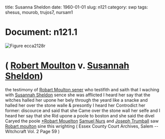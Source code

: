 title: Susanna Sheldon
date: 1960-01-01
slug: n121
category: swp
tags: shesus, mourob, trujos7, nursam1




# Document: n121.1

![Figure ecca2128r](/assets/thumb/ecca2128r.jpg)

# ( [Robert Moulton](/tag/mourob.html) v. [Susannah Sheldon](/tag/shesus.html))

the testimony of [Robart Moulton sener](/tag/mourob.html) who testifith and saith that I waching with [Susannah Sheldon](/tag/shesus.html) sence she was afflicted I heard her say that the witches halled her upone her bely through the yeard like a snacke and halled her over the stone walle & presontly I heard her Controdict her former: discource and said that she Came over the stone wall her selfe and I heard her say that she Rid upone a poole to boston and she said the divel Caryed the poole
[*Robart Mouelton](/tag/mourob.html) [Samuel Nurs](/tag/nursam1.html) and [Joseph Trumball](/tag/trujos7.html) saw [Robart moulton](/tag/mourob.html) sine this wrighting ( Essex County Court Archives, Salem -- Witchcraft Vol. 2 Page 59 )